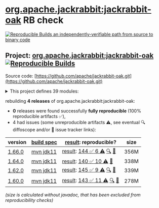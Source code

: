 [org.apache.jackrabbit:jackrabbit-oak](https://central.sonatype.com/artifact/org.apache.jackrabbit/jackrabbit-oak/versions) RB check
=======

[![Reproducible Builds](https://reproducible-builds.org/images/logos/rb.svg) an independently-verifiable path from source to binary code](https://reproducible-builds.org/)

## Project: [org.apache.jackrabbit:jackrabbit-oak](https://central.sonatype.com/artifact/org.apache.jackrabbit/jackrabbit-oak/versions) [![Reproducible Builds](https://img.shields.io/endpoint?url=https://raw.githubusercontent.com/jvm-repo-rebuild/reproducible-central/master/content/org/apache/jackrabbit/oak/badge.json)](https://github.com/jvm-repo-rebuild/reproducible-central/blob/master/content/org/apache/jackrabbit/oak/README.md)

Source code: [https://github.com/apache/jackrabbit-oak.git](https://github.com/apache/jackrabbit-oak.git)

<details><summary>This project defines 39 modules:</summary>

* [org.apache.jackrabbit:oak-api](https://central.sonatype.com/artifact/org.apache.jackrabbit/oak-api/1.66.0)
* [org.apache.jackrabbit:oak-auth-external](https://central.sonatype.com/artifact/org.apache.jackrabbit/oak-auth-external/1.66.0)
* [org.apache.jackrabbit:oak-auth-ldap](https://central.sonatype.com/artifact/org.apache.jackrabbit/oak-auth-ldap/1.66.0)
* [org.apache.jackrabbit:oak-authorization-cug](https://central.sonatype.com/artifact/org.apache.jackrabbit/oak-authorization-cug/1.66.0)
* [org.apache.jackrabbit:oak-authorization-principalbased](https://central.sonatype.com/artifact/org.apache.jackrabbit/oak-authorization-principalbased/1.66.0)
* [org.apache.jackrabbit:oak-blob](https://central.sonatype.com/artifact/org.apache.jackrabbit/oak-blob/1.66.0)
* [org.apache.jackrabbit:oak-blob-cloud](https://central.sonatype.com/artifact/org.apache.jackrabbit/oak-blob-cloud/1.66.0)
* [org.apache.jackrabbit:oak-blob-cloud-azure](https://central.sonatype.com/artifact/org.apache.jackrabbit/oak-blob-cloud-azure/1.66.0)
* [org.apache.jackrabbit:oak-blob-plugins](https://central.sonatype.com/artifact/org.apache.jackrabbit/oak-blob-plugins/1.66.0)
* [org.apache.jackrabbit:oak-commons](https://central.sonatype.com/artifact/org.apache.jackrabbit/oak-commons/1.66.0)
* [org.apache.jackrabbit:oak-core](https://central.sonatype.com/artifact/org.apache.jackrabbit/oak-core/1.66.0)
* [org.apache.jackrabbit:oak-core-spi](https://central.sonatype.com/artifact/org.apache.jackrabbit/oak-core-spi/1.66.0)
* [org.apache.jackrabbit:oak-exercise](https://central.sonatype.com/artifact/org.apache.jackrabbit/oak-exercise/1.66.0)
* [org.apache.jackrabbit:oak-http](https://central.sonatype.com/artifact/org.apache.jackrabbit/oak-http/1.66.0)
* [org.apache.jackrabbit:oak-it](https://central.sonatype.com/artifact/org.apache.jackrabbit/oak-it/1.66.0)
* [org.apache.jackrabbit:oak-jackrabbit-api](https://central.sonatype.com/artifact/org.apache.jackrabbit/oak-jackrabbit-api/1.66.0)
* [org.apache.jackrabbit:oak-jcr](https://central.sonatype.com/artifact/org.apache.jackrabbit/oak-jcr/1.66.0)
* [org.apache.jackrabbit:oak-lucene](https://central.sonatype.com/artifact/org.apache.jackrabbit/oak-lucene/1.66.0)
* [org.apache.jackrabbit:oak-parent](https://central.sonatype.com/artifact/org.apache.jackrabbit/oak-parent/1.66.0)
* [org.apache.jackrabbit:oak-pojosr](https://central.sonatype.com/artifact/org.apache.jackrabbit/oak-pojosr/1.66.0)
* [org.apache.jackrabbit:oak-query-spi](https://central.sonatype.com/artifact/org.apache.jackrabbit/oak-query-spi/1.66.0)
* [org.apache.jackrabbit:oak-run](https://central.sonatype.com/artifact/org.apache.jackrabbit/oak-run/1.66.0)
* [org.apache.jackrabbit:oak-run-commons](https://central.sonatype.com/artifact/org.apache.jackrabbit/oak-run-commons/1.66.0)
* [org.apache.jackrabbit:oak-run-elastic](https://central.sonatype.com/artifact/org.apache.jackrabbit/oak-run-elastic/1.66.0)
* [org.apache.jackrabbit:oak-search](https://central.sonatype.com/artifact/org.apache.jackrabbit/oak-search/1.66.0)
* [org.apache.jackrabbit:oak-search-elastic](https://central.sonatype.com/artifact/org.apache.jackrabbit/oak-search-elastic/1.66.0)
* [org.apache.jackrabbit:oak-search-mt](https://central.sonatype.com/artifact/org.apache.jackrabbit/oak-search-mt/1.66.0)
* [org.apache.jackrabbit:oak-security-spi](https://central.sonatype.com/artifact/org.apache.jackrabbit/oak-security-spi/1.66.0)
* [org.apache.jackrabbit:oak-segment-aws](https://central.sonatype.com/artifact/org.apache.jackrabbit/oak-segment-aws/1.66.0)
* [org.apache.jackrabbit:oak-segment-azure](https://central.sonatype.com/artifact/org.apache.jackrabbit/oak-segment-azure/1.66.0)
* [org.apache.jackrabbit:oak-segment-remote](https://central.sonatype.com/artifact/org.apache.jackrabbit/oak-segment-remote/1.66.0)
* [org.apache.jackrabbit:oak-segment-tar](https://central.sonatype.com/artifact/org.apache.jackrabbit/oak-segment-tar/1.66.0)
* [org.apache.jackrabbit:oak-shaded-guava](https://central.sonatype.com/artifact/org.apache.jackrabbit/oak-shaded-guava/1.66.0)
* [org.apache.jackrabbit:oak-solr-core](https://central.sonatype.com/artifact/org.apache.jackrabbit/oak-solr-core/1.66.0)
* [org.apache.jackrabbit:oak-solr-osgi](https://central.sonatype.com/artifact/org.apache.jackrabbit/oak-solr-osgi/1.66.0)
* [org.apache.jackrabbit:oak-store-composite](https://central.sonatype.com/artifact/org.apache.jackrabbit/oak-store-composite/1.66.0)
* [org.apache.jackrabbit:oak-store-document](https://central.sonatype.com/artifact/org.apache.jackrabbit/oak-store-document/1.66.0)
* [org.apache.jackrabbit:oak-store-spi](https://central.sonatype.com/artifact/org.apache.jackrabbit/oak-store-spi/1.66.0)
* [org.apache.jackrabbit:oak-upgrade](https://central.sonatype.com/artifact/org.apache.jackrabbit/oak-upgrade/1.66.0)
</details>

rebuilding **4 releases** of org.apache.jackrabbit:jackrabbit-oak:
- **0** releases were found successfully **fully reproducible** (100% reproducible artifacts :white_check_mark:),
- 4 had issues (some unreproducible artifacts :warning:, see eventual :mag: diffoscope and/or :memo: issue tracker links):

| version | [build spec](/BUILDSPEC.md) | [result](https://reproducible-builds.org/docs/jvm/): reproducible? | size |
| -- | --------- | ------ | -- |
| [1.66.0](https://central.sonatype.com/artifact/org.apache.jackrabbit/jackrabbit-oak/1.66.0/pom) | [mvn jdk11](jackrabbit-oak-1.66.0.buildspec) | [result](jackrabbit-oak-1.66.0.buildinfo): [144 :white_check_mark:  6 :warning:](jackrabbit-oak-1.66.0.buildcompare) [:mag:](jackrabbit-oak-1.66.0.diffoscope) [:memo:](https://issues.apache.org/jira/browse/OAK-10662) | 356M |
| [1.64.0](https://central.sonatype.com/artifact/org.apache.jackrabbit/jackrabbit-oak/1.64.0/pom) | [mvn jdk11](jackrabbit-oak-1.64.0.buildspec) | [result](jackrabbit-oak-1.64.0.buildinfo): [140 :white_check_mark:  10 :warning:](jackrabbit-oak-1.64.0.buildcompare) [:memo:](https://issues.apache.org/jira/browse/OAK-10662) | 338M |
| [1.62.0](https://central.sonatype.com/artifact/org.apache.jackrabbit/jackrabbit-oak/1.62.0/pom) | [mvn jdk11](jackrabbit-oak-1.62.0.buildspec) | [result](jackrabbit-oak-1.62.0.buildinfo): [145 :white_check_mark:  9 :warning:](jackrabbit-oak-1.62.0.buildcompare) [:mag:](jackrabbit-oak-1.62.0.diffoscope) [:memo:](https://issues.apache.org/jira/browse/OAK-10662) | 339M |
| [1.60.0](https://central.sonatype.com/artifact/org.apache.jackrabbit/jackrabbit-oak/1.60.0/pom) | [mvn jdk11](jackrabbit-oak-1.60.0.buildspec) | [result](jackrabbit-oak-1.60.0.buildinfo): [143 :white_check_mark:  11 :warning:](jackrabbit-oak-1.60.0.buildcompare) [:mag:](jackrabbit-oak-1.60.0.diffoscope) [:memo:](https://issues.apache.org/jira/browse/OAK-10662) | 278M |

<i>(size is calculated without javadoc, that has been excluded from reproducibility checks)</i>
